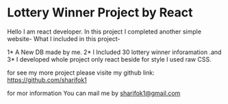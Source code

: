 # Lottery Winner Project by React

Hello I am react developer. In this project I completed another simple website-
What I included in this project-

1* A New DB made by me.
2* I Included 30 lottery winner inforamation .and
3* I developed whole project only react beside for style I used
   raw CSS.

for see my more project please visite my github link:
https://github.com/sharifok1

for mor information You can mail me by sharifok1@gmail.com